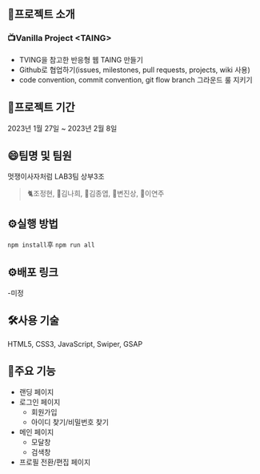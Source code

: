 ## 📢프로젝트 소개

### 📺Vanilla Project \<TAING\>

- TVING을 참고한 반응형 웹 TAING 만들기
- Github로 협업하기(issues, milestones, pull requests, projects, wiki 사용)
- code convention, commit convention, git flow branch 그라운드 룰 지키기

## 📆프로젝트 기간

2023년 1월 27일 ~ 2023년 2월 8일

## 😄팀명 및 팀원

멋쟁이사자처럼 LAB3팀 상부3조

> 🐈조정현, 🐇김나희, 🐂김종엽, 🦦변진상, 🐼이연주

## ⚙️실행 방법

`npm install`후 `npm run all`

## ⚙️배포 링크

-미정

## 🛠️사용 기술

HTML5, CSS3, JavaScript, Swiper, GSAP

## 📌주요 기능

- 랜딩 페이지
- 로그인 페이지
  - 회원가입
  - 아이디 찾기/비밀번호 찾기
- 메인 페이지
  - 모달창
  - 검색창
- 프로필 전환/편집 페이지
